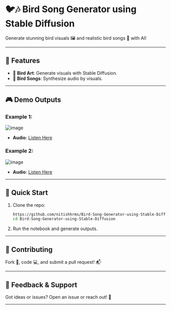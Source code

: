 
# 🐦🎶 Bird Song Generator using Stable Diffusion  

Generate stunning bird visuals 🖼️ and realistic bird songs 🎵 with AI!  

---

## 🌟 Features  
- 🎨 **Bird Art**: Generate visuals with Stable Diffusion.  
- 🎵 **Bird Songs**: Synthesize audio by visuals.  
---

## 🎮 Demo Outputs  

### Example 1:
![image](https://github.com/user-attachments/assets/e18de42d-9514-4f7b-b168-b6438f5c2eb0)
- **Audio**: [Listen Here](static/audio/hummingbird_song.mp3)  

### Example 2: 
![image](https://github.com/user-attachments/assets/f77a95d0-79a6-460b-b796-8ecee3057007)
- **Audio**: [Listen Here](static/audio/eagle_song.mp3)  

---

## 🚀 Quick Start  

1. Clone the repo:  
   ```bash
   https://github.com/nitishhrms/Bird-Song-Generator-using-Stable-Diffusion.git
   cd Bird-Song-Generator-using-Stable-Diffusion
   ```  
2. Run the notebook and generate outputs.

---

## 🤝 Contributing  
Fork 🍴, code 💻, and submit a pull request! 📬  

---

## 📢 Feedback & Support  
Got ideas or issues? Open an issue or reach out! 🐛  

--- 

